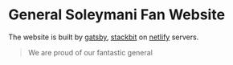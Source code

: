 # General Soleymani Fan Website

The website is built by [gatsby](https://www.gatsbyjs.org/), [stackbit](https://stackbit.com/) on [netlify](https://netlify.com) servers.

>We are proud of our fantastic general
